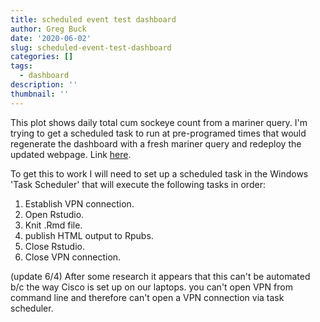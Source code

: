 ```yaml
---
title: scheduled event test dashboard
author: Greg Buck
date: '2020-06-02'
slug: scheduled-event-test-dashboard
categories: []
tags:
  - dashboard
description: ''
thumbnail: ''
---
```


This plot shows daily total cum sockeye count from a mariner query. I'm trying to get a scheduled task to run at pre-programed
times that would regenerate the dashboard with a fresh mariner query and redeploy the updated webpage. Link [here](https://rpubs.com/gbbuck/623123).

To get this to work I will need to set up a scheduled task in the Windows 'Task Scheduler' that will execute the following
tasks in order:  

1. Establish VPN connection.
2. Open Rstudio.
3. Knit .Rmd file.
4. publish HTML output to Rpubs.
5. Close Rstudio.
6. Close VPN connection.

(update 6/4) After some research it appears that this can't be automated b/c the way Cisco is set up on our laptops.
you can't open VPN from command line and therefore can't open a VPN connection via task scheduler.